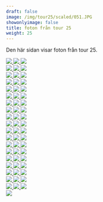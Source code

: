 ```yaml
---  
draft: false  
image: /img/tour25/scaled/051.JPG  
showonlyimage: false  
title: foton från tour 25  
weight: 25  
---
```


Den här sidan visar foton från tour 25.

<div class="col-md-8"> <div class="row">  
<a href="/img/tour25/scaled/001.JPG" data-toggle="lightbox"         data-gallery="example-gallery" class="col-sm-4">
<img src="/img/tour25/thumbs/001.JPG" class="img-fluid"> </a>  
<a href="/img/tour25/scaled/002.JPG" data-toggle="lightbox"         data-gallery="example-gallery" class="col-sm-4">
<img src="/img/tour25/thumbs/002.JPG" class="img-fluid"> </a>  
<a href="/img/tour25/scaled/003.JPG" data-toggle="lightbox"         data-gallery="example-gallery" class="col-sm-4">
<img src="/img/tour25/thumbs/003.JPG" class="img-fluid"> </a> </div>
<div class="row">  
<a href="/img/tour25/scaled/004.JPG" data-toggle="lightbox"         data-gallery="example-gallery" class="col-sm-4">
<img src="/img/tour25/thumbs/004.JPG" class="img-fluid"> </a>  
<a href="/img/tour25/scaled/005.JPG" data-toggle="lightbox"         data-gallery="example-gallery" class="col-sm-4">
<img src="/img/tour25/thumbs/005.JPG" class="img-fluid"> </a>  
<a href="/img/tour25/scaled/006.JPG" data-toggle="lightbox"         data-gallery="example-gallery" class="col-sm-4">
<img src="/img/tour25/thumbs/006.JPG" class="img-fluid"> </a> </div>
<div class="row">  
<a href="/img/tour25/scaled/007.JPG" data-toggle="lightbox"         data-gallery="example-gallery" class="col-sm-4">
<img src="/img/tour25/thumbs/007.JPG" class="img-fluid"> </a>  
<a href="/img/tour25/scaled/008.JPG" data-toggle="lightbox"         data-gallery="example-gallery" class="col-sm-4">
<img src="/img/tour25/thumbs/008.JPG" class="img-fluid"> </a>  
<a href="/img/tour25/scaled/009.JPG" data-toggle="lightbox"         data-gallery="example-gallery" class="col-sm-4">
<img src="/img/tour25/thumbs/009.JPG" class="img-fluid"> </a> </div>
<div class="row">  
<a href="/img/tour25/scaled/010.JPG" data-toggle="lightbox"         data-gallery="example-gallery" class="col-sm-4">
<img src="/img/tour25/thumbs/010.JPG" class="img-fluid"> </a>  
<a href="/img/tour25/scaled/011.JPG" data-toggle="lightbox"         data-gallery="example-gallery" class="col-sm-4">
<img src="/img/tour25/thumbs/011.JPG" class="img-fluid"> </a>  
<a href="/img/tour25/scaled/012.JPG" data-toggle="lightbox"         data-gallery="example-gallery" class="col-sm-4">
<img src="/img/tour25/thumbs/012.JPG" class="img-fluid"> </a> </div>
<div class="row">  
<a href="/img/tour25/scaled/013.JPG" data-toggle="lightbox"         data-gallery="example-gallery" class="col-sm-4">
<img src="/img/tour25/thumbs/013.JPG" class="img-fluid"> </a>  
<a href="/img/tour25/scaled/014.JPG" data-toggle="lightbox"         data-gallery="example-gallery" class="col-sm-4">
<img src="/img/tour25/thumbs/014.JPG" class="img-fluid"> </a>  
<a href="/img/tour25/scaled/015.JPG" data-toggle="lightbox"         data-gallery="example-gallery" class="col-sm-4">
<img src="/img/tour25/thumbs/015.JPG" class="img-fluid"> </a> </div>
<div class="row">  
<a href="/img/tour25/scaled/016.JPG" data-toggle="lightbox"         data-gallery="example-gallery" class="col-sm-4">
<img src="/img/tour25/thumbs/016.JPG" class="img-fluid"> </a>  
<a href="/img/tour25/scaled/017.JPG" data-toggle="lightbox"         data-gallery="example-gallery" class="col-sm-4">
<img src="/img/tour25/thumbs/017.JPG" class="img-fluid"> </a>  
<a href="/img/tour25/scaled/018.JPG" data-toggle="lightbox"         data-gallery="example-gallery" class="col-sm-4">
<img src="/img/tour25/thumbs/018.JPG" class="img-fluid"> </a> </div>
<div class="row">  
<a href="/img/tour25/scaled/019.JPG" data-toggle="lightbox"         data-gallery="example-gallery" class="col-sm-4">
<img src="/img/tour25/thumbs/019.JPG" class="img-fluid"> </a>  
<a href="/img/tour25/scaled/020.JPG" data-toggle="lightbox"         data-gallery="example-gallery" class="col-sm-4">
<img src="/img/tour25/thumbs/020.JPG" class="img-fluid"> </a>  
<a href="/img/tour25/scaled/021.JPG" data-toggle="lightbox"         data-gallery="example-gallery" class="col-sm-4">
<img src="/img/tour25/thumbs/021.JPG" class="img-fluid"> </a> </div>
<div class="row">  
<a href="/img/tour25/scaled/022.JPG" data-toggle="lightbox"         data-gallery="example-gallery" class="col-sm-4">
<img src="/img/tour25/thumbs/022.JPG" class="img-fluid"> </a>  
<a href="/img/tour25/scaled/023.JPG" data-toggle="lightbox"         data-gallery="example-gallery" class="col-sm-4">
<img src="/img/tour25/thumbs/023.JPG" class="img-fluid"> </a>  
<a href="/img/tour25/scaled/024.JPG" data-toggle="lightbox"         data-gallery="example-gallery" class="col-sm-4">
<img src="/img/tour25/thumbs/024.JPG" class="img-fluid"> </a> </div>
<div class="row">  
<a href="/img/tour25/scaled/025.JPG" data-toggle="lightbox"         data-gallery="example-gallery" class="col-sm-4">
<img src="/img/tour25/thumbs/025.JPG" class="img-fluid"> </a>  
<a href="/img/tour25/scaled/026.JPG" data-toggle="lightbox"         data-gallery="example-gallery" class="col-sm-4">
<img src="/img/tour25/thumbs/026.JPG" class="img-fluid"> </a>  
<a href="/img/tour25/scaled/027.JPG" data-toggle="lightbox"         data-gallery="example-gallery" class="col-sm-4">
<img src="/img/tour25/thumbs/027.JPG" class="img-fluid"> </a> </div>
<div class="row">  
<a href="/img/tour25/scaled/028.JPG" data-toggle="lightbox"         data-gallery="example-gallery" class="col-sm-4">
<img src="/img/tour25/thumbs/028.JPG" class="img-fluid"> </a>  
<a href="/img/tour25/scaled/029.JPG" data-toggle="lightbox"         data-gallery="example-gallery" class="col-sm-4">
<img src="/img/tour25/thumbs/029.JPG" class="img-fluid"> </a>  
<a href="/img/tour25/scaled/030.JPG" data-toggle="lightbox"         data-gallery="example-gallery" class="col-sm-4">
<img src="/img/tour25/thumbs/030.JPG" class="img-fluid"> </a> </div>
<div class="row">  
<a href="/img/tour25/scaled/031.JPG" data-toggle="lightbox"         data-gallery="example-gallery" class="col-sm-4">
<img src="/img/tour25/thumbs/031.JPG" class="img-fluid"> </a>  
<a href="/img/tour25/scaled/032.JPG" data-toggle="lightbox"         data-gallery="example-gallery" class="col-sm-4">
<img src="/img/tour25/thumbs/032.JPG" class="img-fluid"> </a>  
<a href="/img/tour25/scaled/033.JPG" data-toggle="lightbox"         data-gallery="example-gallery" class="col-sm-4">
<img src="/img/tour25/thumbs/033.JPG" class="img-fluid"> </a> </div>
<div class="row">  
<a href="/img/tour25/scaled/034.JPG" data-toggle="lightbox"         data-gallery="example-gallery" class="col-sm-4">
<img src="/img/tour25/thumbs/034.JPG" class="img-fluid"> </a>  
<a href="/img/tour25/scaled/035.JPG" data-toggle="lightbox"         data-gallery="example-gallery" class="col-sm-4">
<img src="/img/tour25/thumbs/035.JPG" class="img-fluid"> </a>  
<a href="/img/tour25/scaled/036.JPG" data-toggle="lightbox"         data-gallery="example-gallery" class="col-sm-4">
<img src="/img/tour25/thumbs/036.JPG" class="img-fluid"> </a> </div>
<div class="row">  
<a href="/img/tour25/scaled/037.JPG" data-toggle="lightbox"         data-gallery="example-gallery" class="col-sm-4">
<img src="/img/tour25/thumbs/037.JPG" class="img-fluid"> </a>  
<a href="/img/tour25/scaled/038.JPG" data-toggle="lightbox"         data-gallery="example-gallery" class="col-sm-4">
<img src="/img/tour25/thumbs/038.JPG" class="img-fluid"> </a>  
<a href="/img/tour25/scaled/039.JPG" data-toggle="lightbox"         data-gallery="example-gallery" class="col-sm-4">
<img src="/img/tour25/thumbs/039.JPG" class="img-fluid"> </a> </div>
<div class="row">  
<a href="/img/tour25/scaled/040.JPG" data-toggle="lightbox"         data-gallery="example-gallery" class="col-sm-4">
<img src="/img/tour25/thumbs/040.JPG" class="img-fluid"> </a>  
<a href="/img/tour25/scaled/041.JPG" data-toggle="lightbox"         data-gallery="example-gallery" class="col-sm-4">
<img src="/img/tour25/thumbs/041.JPG" class="img-fluid"> </a>  
<a href="/img/tour25/scaled/042.JPG" data-toggle="lightbox"         data-gallery="example-gallery" class="col-sm-4">
<img src="/img/tour25/thumbs/042.JPG" class="img-fluid"> </a> </div>
<div class="row">  
<a href="/img/tour25/scaled/043.JPG" data-toggle="lightbox"         data-gallery="example-gallery" class="col-sm-4">
<img src="/img/tour25/thumbs/043.JPG" class="img-fluid"> </a>  
<a href="/img/tour25/scaled/044.JPG" data-toggle="lightbox"         data-gallery="example-gallery" class="col-sm-4">
<img src="/img/tour25/thumbs/044.JPG" class="img-fluid"> </a>  
<a href="/img/tour25/scaled/045.JPG" data-toggle="lightbox"         data-gallery="example-gallery" class="col-sm-4">
<img src="/img/tour25/thumbs/045.JPG" class="img-fluid"> </a> </div>
<div class="row">  
<a href="/img/tour25/scaled/046.JPG" data-toggle="lightbox"         data-gallery="example-gallery" class="col-sm-4">
<img src="/img/tour25/thumbs/046.JPG" class="img-fluid"> </a>  
<a href="/img/tour25/scaled/047.JPG" data-toggle="lightbox"         data-gallery="example-gallery" class="col-sm-4">
<img src="/img/tour25/thumbs/047.JPG" class="img-fluid"> </a>  
<a href="/img/tour25/scaled/048.JPG" data-toggle="lightbox"         data-gallery="example-gallery" class="col-sm-4">
<img src="/img/tour25/thumbs/048.JPG" class="img-fluid"> </a> </div>
<div class="row">  
<a href="/img/tour25/scaled/049.JPG" data-toggle="lightbox"         data-gallery="example-gallery" class="col-sm-4">
<img src="/img/tour25/thumbs/049.JPG" class="img-fluid"> </a>  
<a href="/img/tour25/scaled/050.JPG" data-toggle="lightbox"         data-gallery="example-gallery" class="col-sm-4">
<img src="/img/tour25/thumbs/050.JPG" class="img-fluid"> </a>  
<a href="/img/tour25/scaled/051.JPG" data-toggle="lightbox"         data-gallery="example-gallery" class="col-sm-4">
<img src="/img/tour25/thumbs/051.JPG" class="img-fluid"> </a> </div>
<div class="row">  
<a href="/img/tour25/scaled/052.JPG" data-toggle="lightbox"         data-gallery="example-gallery" class="col-sm-4">
<img src="/img/tour25/thumbs/052.JPG" class="img-fluid"> </a>  
<a href="/img/tour25/scaled/053.JPG" data-toggle="lightbox"         data-gallery="example-gallery" class="col-sm-4">
<img src="/img/tour25/thumbs/053.JPG" class="img-fluid"> </a>  
<a href="/img/tour25/scaled/054.JPG" data-toggle="lightbox"         data-gallery="example-gallery" class="col-sm-4">
<img src="/img/tour25/thumbs/054.JPG" class="img-fluid"> </a> </div>
<div class="row">  
<a href="/img/tour25/scaled/055.JPG" data-toggle="lightbox"         data-gallery="example-gallery" class="col-sm-4">
<img src="/img/tour25/thumbs/055.JPG" class="img-fluid"> </a>  
<a href="/img/tour25/scaled/056.JPG" data-toggle="lightbox"         data-gallery="example-gallery" class="col-sm-4">
<img src="/img/tour25/thumbs/056.JPG" class="img-fluid"> </a>  
<a href="/img/tour25/scaled/057.JPG" data-toggle="lightbox"         data-gallery="example-gallery" class="col-sm-4">
<img src="/img/tour25/thumbs/057.JPG" class="img-fluid"> </a> </div>
<div class="row">  
<a href="/img/tour25/scaled/058.JPG" data-toggle="lightbox"         data-gallery="example-gallery" class="col-sm-4">
<img src="/img/tour25/thumbs/058.JPG" class="img-fluid"> </a> </div>
</div>
